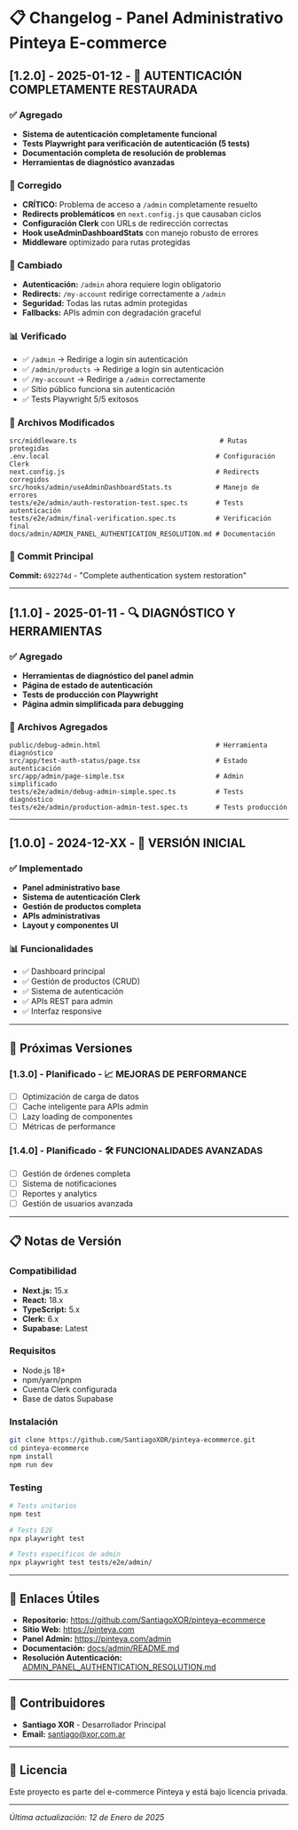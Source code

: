 # 📋 Changelog - Panel Administrativo Pinteya E-commerce

## [1.2.0] - 2025-01-12 - 🔐 AUTENTICACIÓN COMPLETAMENTE RESTAURADA

### ✅ Agregado

- **Sistema de autenticación completamente funcional**
- **Tests Playwright para verificación de autenticación (5 tests)**
- **Documentación completa de resolución de problemas**
- **Herramientas de diagnóstico avanzadas**

### 🔧 Corregido

- **CRÍTICO:** Problema de acceso a `/admin` completamente resuelto
- **Redirects problemáticos** en `next.config.js` que causaban ciclos
- **Configuración Clerk** con URLs de redirección correctas
- **Hook useAdminDashboardStats** con manejo robusto de errores
- **Middleware** optimizado para rutas protegidas

### 🔄 Cambiado

- **Autenticación:** `/admin` ahora requiere login obligatorio
- **Redirects:** `/my-account` redirige correctamente a `/admin`
- **Seguridad:** Todas las rutas admin protegidas
- **Fallbacks:** APIs admin con degradación graceful

### 📊 Verificado

- ✅ `/admin` → Redirige a login sin autenticación
- ✅ `/admin/products` → Redirige a login sin autenticación
- ✅ `/my-account` → Redirige a `/admin` correctamente
- ✅ Sitio público funciona sin autenticación
- ✅ Tests Playwright 5/5 exitosos

### 📁 Archivos Modificados

```
src/middleware.ts                                    # Rutas protegidas
.env.local                                          # Configuración Clerk
next.config.js                                      # Redirects corregidos
src/hooks/admin/useAdminDashboardStats.ts           # Manejo de errores
tests/e2e/admin/auth-restoration-test.spec.ts       # Tests autenticación
tests/e2e/admin/final-verification.spec.ts          # Verificación final
docs/admin/ADMIN_PANEL_AUTHENTICATION_RESOLUTION.md # Documentación
```

### 🎯 Commit Principal

**Commit:** `692274d` - "Complete authentication system restoration"

---

## [1.1.0] - 2025-01-11 - 🔍 DIAGNÓSTICO Y HERRAMIENTAS

### ✅ Agregado

- **Herramientas de diagnóstico del panel admin**
- **Página de estado de autenticación**
- **Tests de producción con Playwright**
- **Página admin simplificada para debugging**

### 📁 Archivos Agregados

```
public/debug-admin.html                             # Herramienta diagnóstico
src/app/test-auth-status/page.tsx                   # Estado autenticación
src/app/admin/page-simple.tsx                       # Admin simplificado
tests/e2e/admin/debug-admin-simple.spec.ts          # Tests diagnóstico
tests/e2e/admin/production-admin-test.spec.ts       # Tests producción
```

---

## [1.0.0] - 2024-12-XX - 🚀 VERSIÓN INICIAL

### ✅ Implementado

- **Panel administrativo base**
- **Sistema de autenticación Clerk**
- **Gestión de productos completa**
- **APIs administrativas**
- **Layout y componentes UI**

### 📊 Funcionalidades

- ✅ Dashboard principal
- ✅ Gestión de productos (CRUD)
- ✅ Sistema de autenticación
- ✅ APIs REST para admin
- ✅ Interfaz responsive

---

## 🔮 Próximas Versiones

### [1.3.0] - Planificado - 📈 MEJORAS DE PERFORMANCE

- [ ] Optimización de carga de datos
- [ ] Cache inteligente para APIs admin
- [ ] Lazy loading de componentes
- [ ] Métricas de performance

### [1.4.0] - Planificado - 🛠️ FUNCIONALIDADES AVANZADAS

- [ ] Gestión de órdenes completa
- [ ] Sistema de notificaciones
- [ ] Reportes y analytics
- [ ] Gestión de usuarios avanzada

---

## 📋 Notas de Versión

### Compatibilidad

- **Next.js:** 15.x
- **React:** 18.x
- **TypeScript:** 5.x
- **Clerk:** 6.x
- **Supabase:** Latest

### Requisitos

- Node.js 18+
- npm/yarn/pnpm
- Cuenta Clerk configurada
- Base de datos Supabase

### Instalación

```bash
git clone https://github.com/SantiagoXOR/pinteya-ecommerce.git
cd pinteya-ecommerce
npm install
npm run dev
```

### Testing

```bash
# Tests unitarios
npm test

# Tests E2E
npx playwright test

# Tests específicos de admin
npx playwright test tests/e2e/admin/
```

---

## 🔗 Enlaces Útiles

- **Repositorio:** https://github.com/SantiagoXOR/pinteya-ecommerce
- **Sitio Web:** https://pinteya.com
- **Panel Admin:** https://pinteya.com/admin
- **Documentación:** [docs/admin/README.md](./README.md)
- **Resolución Autenticación:** [ADMIN_PANEL_AUTHENTICATION_RESOLUTION.md](./ADMIN_PANEL_AUTHENTICATION_RESOLUTION.md)

---

## 👥 Contribuidores

- **Santiago XOR** - Desarrollador Principal
- **Email:** santiago@xor.com.ar

---

## 📄 Licencia

Este proyecto es parte del e-commerce Pinteya y está bajo licencia privada.

---

_Última actualización: 12 de Enero de 2025_
